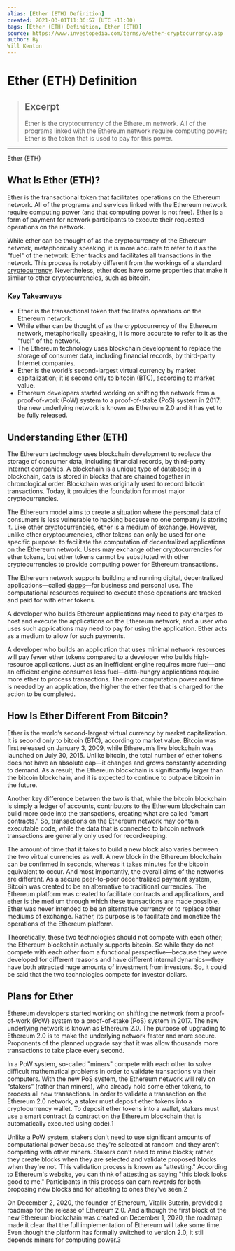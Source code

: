 ```yaml
---
alias: [Ether (ETH) Definition]
created: 2021-03-01T11:36:57 (UTC +11:00)
tags: [Ether (ETH) Definition, Ether (ETH)]
source: https://www.investopedia.com/terms/e/ether-cryptocurrency.asp
author: By
Will Kenton
---
```


# Ether (ETH) Definition

> ## Excerpt
> Ether is the cryptocurrency of the Ethereum network. All of the programs linked with the Ethereum network require computing power; Ether is the token that is used to pay for this power.

---

Ether (ETH)
## What Is Ether (ETH)?

Ether is the transactional token that facilitates operations on the Ethereum network. All of the programs and services linked with the Ethereum network require computing power (and that computing power is not free). Ether is a form of payment for network participants to execute their requested operations on the network.

While ether can be thought of as the cryptocurrency of the Ethereum network, metaphorically speaking, it is more accurate to refer to it as the "fuel" of the network. Ether tracks and facilitates all transactions in the network. This process is notably different from the workings of a standard [cryptocurrency](https://www.investopedia.com/terms/c/cryptocurrency.asp). Nevertheless, ether does have some properties that make it similar to other cryptocurrencies, such as bitcoin.

### Key Takeaways

-   Ether is the transactional token that facilitates operations on the Ethereum network.
-   While ether can be thought of as the cryptocurrency of the Ethereum network, metaphorically speaking, it is more accurate to refer to it as the "fuel" of the network.
-   The Ethereum technology uses blockchain development to replace the storage of consumer data, including financial records, by third-party Internet companies.
-   Ether is the world’s second-largest virtual currency by market capitalization; it is second only to bitcoin (BTC), according to market value.
-   Ethereum developers started working on shifting the network from a proof-of-work (PoW) system to a proof-of-stake (PoS) system in 2017; the new underlying network is known as Ethereum 2.0 and it has yet to be fully released.

## Understanding Ether (ETH)

The Ethereum technology uses blockchain development to replace the storage of consumer data, including financial records, by third-party Internet companies. A blockchain is a unique type of database; in a blockchain, data is stored in blocks that are chained together in chronological order. Blockchain was originally used to record bitcoin transactions. Today, it provides the foundation for most major cryptocurrencies.

The Ethereum model aims to create a situation where the personal data of consumers is less vulnerable to hacking because no one company is storing it. Like other cryptocurrencies, ether is a medium of exchange. However, unlike other cryptocurrencies, ether tokens can only be used for one specific purpose: to facilitate the computation of decentralized applications on the Ethereum network. Users may exchange other cryptocurrencies for ether tokens, but ether tokens cannot be substituted with other cryptocurrencies to provide computing power for Ethereum transactions.

The Ethereum network supports building and running digital, decentralized applications—called [dapps](https://www.investopedia.com/terms/d/decentralized-applications-dapps.asp)—for business and personal use. The computational resources required to execute these operations are tracked and paid for with ether tokens.

A developer who builds Ethereum applications may need to pay charges to host and execute the applications on the Ethereum network, and a user who uses such applications may need to pay for using the application. Ether acts as a medium to allow for such payments.

A developer who builds an application that uses minimal network resources will pay fewer ether tokens compared to a developer who builds high-resource applications. Just as an inefficient engine requires more fuel—and an efficient engine consumes less fuel—data-hungry applications require more ether to process transactions. The more computation power and time is needed by an application, the higher the ether fee that is charged for the action to be completed.

## How Is Ether Different From Bitcoin?

Ether is the world’s second-largest virtual currency by market capitalization. It is second only to bitcoin (BTC), according to market value. Bitcoin was first released on January 3, 2009, while Ethereum’s live blockchain was launched on July 30, 2015. Unlike bitcoin, the total number of ether tokens does not have an absolute cap—it changes and grows constantly according to demand. As a result, the Ethereum blockchain is significantly larger than the bitcoin blockchain, and it is expected to continue to outpace bitcoin in the future.

Another key difference between the two is that, while the bitcoin blockchain is simply a ledger of accounts, contributors to the Ethereum blockchain can build more code into the transactions, creating what are called “smart contracts.” So, transactions on the Ethereum network may contain executable code, while the data that is connected to bitcoin network transactions are generally only used for recordkeeping.

The amount of time that it takes to build a new block also varies between the two virtual currencies as well. A new block in the Ethereum blockchain can be confirmed in seconds, whereas it takes minutes for the bitcoin equivalent to occur. And most importantly, the overall aims of the networks are different. As a secure peer-to-peer decentralized payment system, Bitcoin was created to be an alternative to traditional currencies. The Ethereum platform was created to facilitate contracts and applications, and ether is the medium through which these transactions are made possible. Ether was never intended to be an alternative currency or to replace other mediums of exchange. Rather, its purpose is to facilitate and monetize the operations of the Ethereum platform.

Theoretically, these two technologies should not compete with each other; the Ethereum blockchain actually supports bitcoin. So while they do not compete with each other from a functional perspective—because they were developed for different reasons and have different internal dynamics—they have both attracted huge amounts of investment from investors. So, it could be said that the two technologies compete for investor dollars.

## Plans for Ether

Ethereum developers started working on shifting the network from a proof-of-work (PoW) system to a proof-of-stake (PoS) system in 2017. The new underlying network is known as Ethereum 2.0. The purpose of upgrading to Ethereum 2.0 is to make the underlying network faster and more secure. Proponents of the planned upgrade say that it was allow thousands more transactions to take place every second.

In a PoW system, so-called "miners" compete with each other to solve difficult mathematical problems in order to validate transactions via their computers. With the new PoS system, the Ethereum network will rely on “stakers” (rather than miners), who already hold some ether tokens, to process all new transactions. In order to validate a transaction on the Ethereum 2.0 network, a staker must deposit ether tokens into a cryptocurrency wallet. To deposit ether tokens into a wallet, stakers must use a smart contract (a contract on the Ethereum blockchain that is automatically executed using code).1

Unlike a PoW system, stakers don't need to use significant amounts of computational power because they're selected at random and they aren't competing with other miners. Stakers don't need to mine blocks; rather, they create blocks when they are selected and validate proposed blocks when they're not. This validation process is known as "attesting." According to Ethereum's website, you can think of attesting as saying "this block looks good to me." Participants in this process can earn rewards for both proposing new blocks and for attesting to ones they've seen.2

On December 2, 2020, the founder of Ethereum, Vitalik Buterin, provided a roadmap for the release of Ethereum 2.0. And although the first block of the new Ethereum blockchain was created on December 1, 2020, the roadmap made it clear that the full implementation of Ethereum will take some time. Even though the platform has formally switched to version 2.0, it still depends miners for computing power.3
